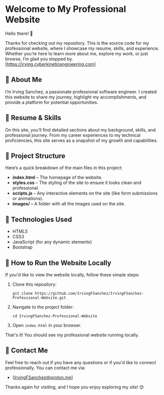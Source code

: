 # Welcome to My Professional Website

Hello there! 👋

Thanks for checking out my repository. This is the source code for my professional website, where I showcase my resume, skills, and experience. Whether you’re here to learn more about me, explore my work, or just browse, I’m glad you stopped by. [https://irving.cyberkineticengineering.com]

## 🚀 About Me

I’m Irving Sanchez, a passionate professional software engineer. I created this website to share my journey, highlight my accomplishments, and provide a platform for potential opportunities.

## 💼 Resume & Skills

On this site, you’ll find detailed sections about my background, skills, and professional journey. From my career experiences to my technical proficiencies, this site serves as a snapshot of my growth and capabilities.

## 📂 Project Structure

Here’s a quick breakdown of the main files in this project:

- **index.html** – The homepage of the website.
- **styles.css** – The styling of the site to ensure it looks clean and professional.
- **scripts.js** – Any interactive elements on the site (like form submissions or animations).
- **images/** – A folder with all the images used on the site.

## 🔧 Technologies Used

- HTML5
- CSS3
- JavaScript (for any dynamic elements)
- Bootstrap

## 🚀 How to Run the Website Locally

If you'd like to view the website locally, follow these simple steps:

1. Clone this repository:

   ```
   git clone https://github.com/IrvingFSanchez/IrvingFSanchez-Professional-Website.git
   ```

2. Navigate to the project folder:

   ```
   cd IrvingFSanchez-Professional-Website
   ```

3. Open `index.html` in your browser.

That's it! You should see my professional website running locally.

## 🤝 Contact Me

Feel free to reach out if you have any questions or if you'd like to connect professionally. You can contact me via:

- [IrvingFSanchez@proton.me]

Thanks again for visiting, and I hope you enjoy exploring my site! 😊
